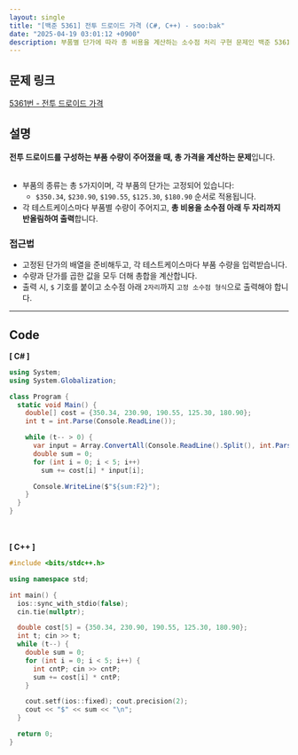 ```yaml
---
layout: single
title: "[백준 5361] 전투 드로이드 가격 (C#, C++) - soo:bak"
date: "2025-04-19 03:01:12 +0900"
description: 부품별 단가에 따라 총 비용을 계산하는 소수점 처리 구현 문제인 백준 5361번 전투 드로이드 가격 문제의 C# 및 C++ 풀이 및 해설
---
```


## 문제 링크
[5361번 - 전투 드로이드 가격](https://www.acmicpc.net/problem/5361)

## 설명
**전투 드로이드를 구성하는 부품 수량이 주어졌을 때, 총 가격을 계산하는 문제**입니다.<br>
<br>

- 부품의 종류는 총 `5`가지이며, 각 부품의 단가는 고정되어 있습니다:<br>
  - `$350.34`, `$230.90`, `$190.55`, `$125.30`, `$180.90` 순서로 적용됩니다.<br>
- 각 테스트케이스마다 부품별 수량이 주어지고, **총 비용을 소수점 아래 두 자리까지 반올림하여 출력**합니다.<br>

### 접근법
- 고정된 단가의 배열을 준비해두고, 각 테스트케이스마다 부품 수량을 입력받습니다.<br>
- 수량과 단가를 곱한 값을 모두 더해 총합을 계산합니다.<br>
- 출력 시, `$` 기호를 붙이고 소수점 아래 `2자리`까지 `고정 소수점 형식`으로 출력해야 합니다.<br>

---

## Code
<b>[ C# ] </b>
<br>

```csharp
using System;
using System.Globalization;

class Program {
  static void Main() {
    double[] cost = {350.34, 230.90, 190.55, 125.30, 180.90};
    int t = int.Parse(Console.ReadLine());

    while (t-- > 0) {
      var input = Array.ConvertAll(Console.ReadLine().Split(), int.Parse);
      double sum = 0;
      for (int i = 0; i < 5; i++)
        sum += cost[i] * input[i];

      Console.WriteLine($"${sum:F2}");
    }
  }
}
```

<br><br>
<b>[ C++ ] </b>
<br>

```cpp
#include <bits/stdc++.h>

using namespace std;

int main() {
  ios::sync_with_stdio(false);
  cin.tie(nullptr);

  double cost[5] = {350.34, 230.90, 190.55, 125.30, 180.90};
  int t; cin >> t;
  while (t--) {
    double sum = 0;
    for (int i = 0; i < 5; i++) {
      int cntP; cin >> cntP;
      sum += cost[i] * cntP;
    }

    cout.setf(ios::fixed); cout.precision(2);
    cout << "$" << sum << "\n";
  }

  return 0;
}
```
